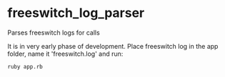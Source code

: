 # freeswitch_log_parser
Parses freeswitch logs for calls

It is in very early phase of development.
Place freeswitch log in the app folder, name it 'freeswitch.log' and run:

`ruby app.rb`
